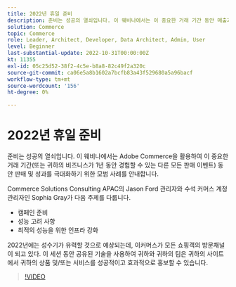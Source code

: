 ```yaml
---
title: 2022년 휴일 준비
description: 준비는 성공의 열쇠입니다. 이 웨비나에서는 이 중요한 거래 기간 동안 매출과 성과를 극대화하기 위해 Adobe Commerce을 활용하는 모범 사례를 안내합니다.
solution: Commerce
topic: Commerce
role: Leader, Architect, Developer, Data Architect, Admin, User
level: Beginner
last-substantial-update: 2022-10-31T00:00:00Z
kt: 11355
exl-id: 05c25d52-38f2-4c5e-b8a8-82c49f2a320c
source-git-commit: ca06e5a8b1602a7bcfb83a43f529680a5a96bacf
workflow-type: tm+mt
source-wordcount: '156'
ht-degree: 0%

---
```


# 2022년 휴일 준비

준비는 성공의 열쇠입니다. 이 웨비나에서는 Adobe Commerce을 활용하여 이 중요한 거래 기간(또는 귀하의 비즈니스가 1년 동안 경험할 수 있는 다른 모든 판매 이벤트) 동안 판매 및 성과를 극대화하기 위한 모범 사례를 안내합니다.

Commerce Solutions Consulting APAC의 Jason Ford 관리자와 수석 커머스 계정 관리자인 Sophia Gray가 다음 주제를 다룹니다.

* 캠페인 준비
* 성능 고려 사항
* 최적의 성능을 위한 인프라 강화

2022년에는 성수기가 유력할 것으로 예상되는데, 이커머스가 모든 쇼핑객의 방문채널이 되고 있다. 이 세션 동안 공유된 기술을 사용하여 귀하와 귀하의 팀은 귀하의 사이트에서 귀하의 상품 및/또는 서비스를 성공적이고 효과적으로 홍보할 수 있습니다.

>[!VIDEO](https://video.tv.adobe.com/v/3410542/?quality=12&learn=on)
